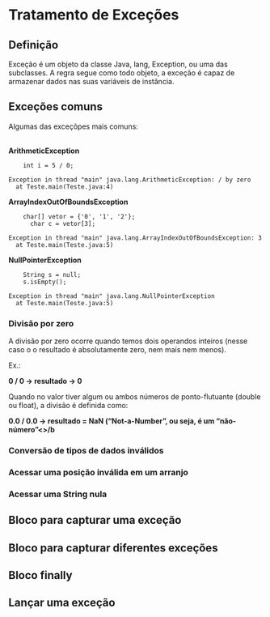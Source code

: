 <h1>Tratamento de Exceções</h1>
<h2>Definição</h2>
<p>Exceção é um objeto da classe Java, lang, Exception, ou uma das subclasses. A regra segue como todo objeto, a exceção é capaz de armazenar dados nas suas variáveis de instância.</p>

<h2>Exceções comuns</h2>
Algumas das exceçõpes mais comuns:<br><br>

<p><b>ArithmeticException</b></p>
<pre>
<code>    int i = 5 / 0;</code>
</pre>
<pre>
<code>Exception in thread "main" java.lang.ArithmeticException: / by zero</code>
<code>	at Teste.main(Teste.java:4)</code>
</pre>

<p><b>ArrayIndexOutOfBoundsException</b></p>
<pre>
<code>    char[] vetor = {'0', '1', '2'};</code>
<code>		char c = vetor[3];</code>
</pre>
<pre>
<code>Exception in thread "main" java.lang.ArrayIndexOutOfBoundsException: 3</code>
<code>	at Teste.main(Teste.java:5)</code>
</pre>

<p><b>NullPointerException</b></p>
<pre>
<code>    String s = null;</code>
<code>    s.isEmpty();</code>
</pre>
<pre>
<code>Exception in thread "main" java.lang.NullPointerException</code>
<code>	at Teste.main(Teste.java:5)</code>
</pre>

<h3>Divisão por zero</h3>
<p>A divisão por zero ocorre quando temos dois operandos inteiros (nesse caso o o resultado é absolutamente zero, nem mais nem menos).</p>
Ex.:<br>
<p><b>0 / 0 -> resultado -> 0</b></p>

<p>Quando no valor tiver algum ou ambos números de ponto-flutuante (double ou float), a divisão é definida como:</p>
<p><b>0.0 / 0.0 -> resultado = NaN (“Not-a-Number”, ou seja, é um “não-número”<>/b</p>

<h3>Conversão de tipos de dados inválidos</h3>


<h3>Acessar uma posição inválida em um arranjo</h3>


<h3>Acessar uma String nula</h3>


<h2>Bloco para capturar uma exceção</h2>


<h2>Bloco para capturar diferentes exceções</h2>


<h2>Bloco finally</h2>


<h2>Lançar uma exceção</h2>

